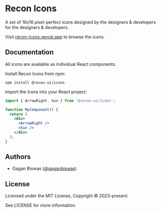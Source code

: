 # Recon Icons

A set of 16x16 pixel-perfect icons designed by the designers & developers for the designers & developers.

Visit [recon-icons.vercel.app](https://recon-icons.vercel.app) to browse the icons.

## Documentation

All icons are available as individual React components.

Install Recon Icons from npm:

```shell
npm install @recon-ui/icons
```

Import the icons into your React project:

```jsx
import { ArrowRight, Sun } from '@recon-ui/icons';

function MyComponent() {
  return (
    <div>
      <ArrowRight />
      <Sun />
    </div>
  );
}
```

## Authors

- Gagan Biswas ([@gaganbiswas](https://github.com/gaganbiswas)) 

## License

Licensed under the MIT License, Copyright © 2023-present.

See LICENSE for more information.
